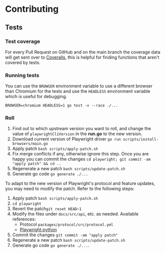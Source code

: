 # Contributing

## Tests

### Test coverage

For every Pull Request on GitHub and on the main branch the coverage data will get sent over to [Coveralls](https://coveralls.io/github/playwright-community/playwright-go), this is helpful for finding functions that aren't covered by tests.

### Running tests

You can use the `BROWSER` environment variable to use a different browser than Chromium for the tests and use the `HEADLESS` environment variable which is useful for debugging.

```
BROWSER=chromium HEADLESS=1 go test -v --race ./...
```

### Roll

1. Find out to which upstream version you want to roll, and change the value of `playwrightCliVersion` in the **run.go** to the new version.
1. Download current version of Playwright driver `go run scripts/install-browsers/main.go`
1. Apply patch `bash scripts/apply-patch.sh`
1. Fix merge conflicts if any, otherwise ignore this step. Once you are happy you can commit the changes `cd playwright; git commit -am "apply patch" && cd ..`
1. Regenerate a new patch `bash scripts/update-patch.sh`
1. Generate go code `go generate ./...`

To adapt to the new version of Playwright's protocol and feature updates, you may need to modify the patch. Refer to the following steps:

1. Apply patch `bash scripts/apply-patch.sh`
1. `cd playwright`
1. Revert the patch`git reset HEAD~1`
1. Modify the files under `docs/src/api`, etc. as needed. Available references:
    - Protocol `packages/protocol/src/protocol.yml`
    - [Playwright python](https://github.com/microsoft/playwright-python)
1. Commit the changes `git commit -am "apply patch"`
1. Regenerate a new patch `bash scripts/update-patch.sh`
1. Generate go code `go generate ./...`.
